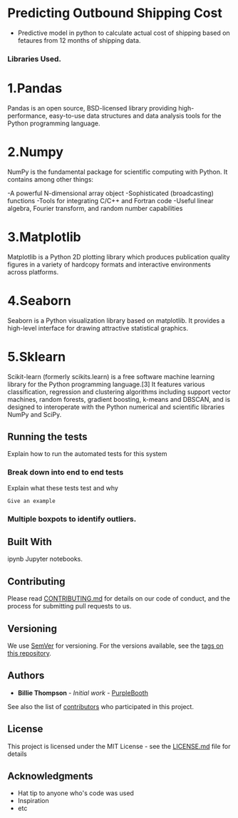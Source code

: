 
# Predicting Outbound Shipping Cost

* Predictive model in python to calculate actual cost of shipping based on fetaures from 12 months of shipping data.  

### Libraries Used.

# 1.Pandas
Pandas is an open source, BSD-licensed library providing high-performance, easy-to-use data structures and data analysis tools for the Python programming language.
# 2.Numpy
NumPy is the fundamental package for scientific computing with Python. It contains among other things:

-A powerful N-dimensional array object
-Sophisticated (broadcasting) functions
-Tools for integrating C/C++ and Fortran code
-Useful linear algebra, Fourier transform, and random number capabilities

# 3.Matplotlib
Matplotlib is a Python 2D plotting library which produces publication quality figures in a variety of hardcopy formats and interactive environments across platforms.

# 4.Seaborn
Seaborn is a Python visualization library based on matplotlib. It provides a high-level interface for drawing attractive statistical graphics.

# 5.Sklearn
Scikit-learn (formerly scikits.learn) is a free software machine learning library for the Python programming language.[3] It features various classification, regression and clustering algorithms including support vector machines, random forests, gradient boosting, k-means and DBSCAN, and is designed to interoperate with the Python numerical and scientific libraries NumPy and SciPy.


## Running the tests

Explain how to run the automated tests for this system

### Break down into end to end tests

Explain what these tests test and why

```
Give an example
```

### Multiple boxpots to identify outliers.


## Built With

ipynb Jupyter notebooks.

## Contributing

Please read [CONTRIBUTING.md](https://gist.github.com/PurpleBooth/b24679402957c63ec426) for details on our code of conduct, and the process for submitting pull requests to us.

## Versioning

We use [SemVer](http://semver.org/) for versioning. For the versions available, see the [tags on this repository](https://github.com/your/project/tags). 

## Authors

* **Billie Thompson** - *Initial work* - [PurpleBooth](https://github.com/PurpleBooth)

See also the list of [contributors](https://github.com/your/project/contributors) who participated in this project.

## License

This project is licensed under the MIT License - see the [LICENSE.md](LICENSE.md) file for details

## Acknowledgments

* Hat tip to anyone who's code was used
* Inspiration
* etc
